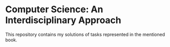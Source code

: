 # Computer Science: An Interdisciplinary Approach
This repository contains my solutions of tasks represented in the mentioned book.
